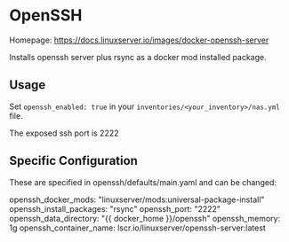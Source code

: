 # OpenSSH

Homepage: <https://docs.linuxserver.io/images/docker-openssh-server>

Installs openssh server plus rsync as a docker mod installed package.

## Usage

Set `openssh_enabled: true` in your `inventories/<your_inventory>/nas.yml` file.

The exposed ssh port is 2222

## Specific Configuration
These are specified in openssh/defaults/main.yaml and can be changed:

openssh_docker_mods: "linuxserver/mods:universal-package-install"
openssh_install_packages: "rsync"
openssh_port: "2222"
openssh_data_directory: "{{ docker_home }}/openssh"
openssh_memory: 1g
openssh_container_name: lscr.io/linuxserver/openssh-server:latest
